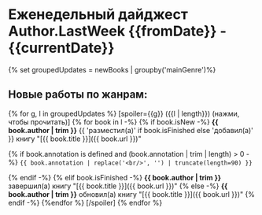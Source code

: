 # Еженедельный дайджест Author.LastWeek {{fromDate}} - {{currentDate}}
{% set groupedUpdates = newBooks | groupby('mainGenre')%}

## Новые работы по жанрам:
{% for g, l in groupedUpdates %}
[spoiler={{g}} ({{l | length}}) (нажми, чтобы прочитать)]
{% for book in l -%}
{% if book.isNew -%}
**{{ book.author | trim }}** {{ 'разместил(а)' if book.isFinished else 'добавил(а)' }} книгу "[{{ book.title }}]({{ book.url }})"

{% if book.annotation is defined and (book.annotation | trim | length) > 0 -%}
`{{ book.annotation | replace('<br/>', '') | truncate(length=90) }}`

{% endif -%}
{% elif book.isFinished -%}
**{{ book.author | trim }}** завершил(а) книгу "[{{ book.title }}]({{ book.url }})"
{% else -%}
**{{ book.author | trim }}** обновил(а) книгу "[{{ book.title }}]({{ book.url }})"
{% endif -%}
{%endfor %}
[/spoiler]
{% endfor %}
